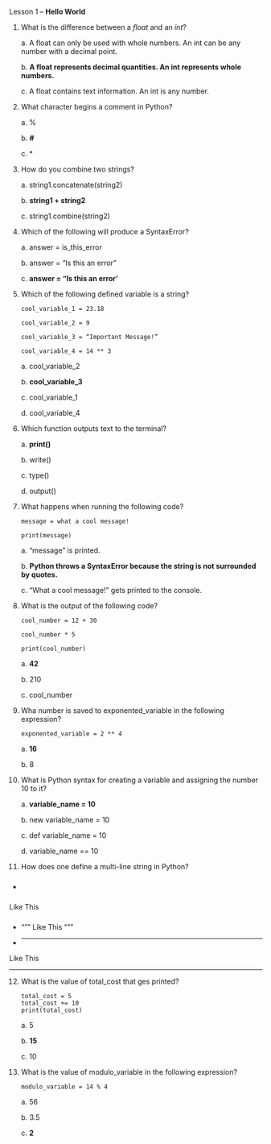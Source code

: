 Lesson 1 – **Hello World**

1.	What is the difference between a *float* and an *int*?

    a. A float can only be used with whole numbers. An int can be any number with a decimal point.
  
    b. **A float represents decimal quantities. An int represents whole numbers.**
  
    c. A float contains text information. An int is any number.

2.	What character begins a comment in Python?

    a.	%

    b.  **#**
	
    c.  *

3.	How do you combine two strings?

	a.	string1.concatenate(string2)

	b.	**string1 + string2**

	c.	string1.combine(string2)

4.	Which of the following will produce a SyntaxError?

	a.	answer = is_this_error
	
	b.	answer = “Is this an error”
	
	c.	**answer = “Is this an error’**

5.	Which of the following defined variable is a string?

		cool_variable_1 = 23.18
	
		cool_variable_2 = 9
	
		cool_variable_3 = “Important Message!”
	
		cool_variable_4 = 14 ** 3
	
	a.	cool_variable_2
	
	b.	**cool_variable_3**
	
	c.	cool_variable_1
	
	d.	cool_variable_4

6.	Which function outputs text to the terminal?

	a.	**print()**
	
	b.	write()
	
	c.	type()
	
	d.	output()

7.	What happens when running the following code?

		message = what a cool message!

		print(message)
		
	a.	“message” is printed.
	
	b.	**Python throws a SyntaxError because the string is not surrounded by quotes.**
	
	c.	“What a cool message!” gets printed to the console.

8.	What is the output of the following code?

		cool_number = 12 + 30
		
		cool_number * 5

		print(cool_number)
		
	a.	**42**

	b.	210
	
	c.	cool_number

9.	Wha number is saved to exponented_variable in the following expression?

		exponented_variable = 2 ** 4
		
	a.	**16**
	
	b.	8

10.	What is Python syntax for creating a variable and assigning the number 10 to it?

	a.	**variable_name = 10**

	b.	new variable_name = 10

	c.	def variable_name = 10

	d.	variable_name == 10

11.	How does one define a multi-line string in Python?
-	###
Like
This
###
-	“””
Like
This
“””
-	***
Like
This
***

12.	What is the value of total_cost that ges printed?

		total_cost = 5
		total_cost += 10
		print(total_cost)

	a.	5
	
	b.	**15**
	
	c.	10

13.	What is the value of modulo_variable in the following expression?

		modulo_variable = 14 % 4

	a.	56
	
	b.	3.5
	
	c.	**2**

